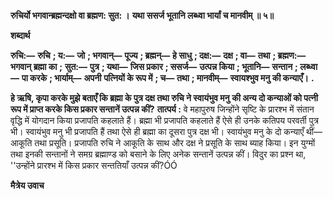 **रुचिर्यो भगवान्ब्रह्मन्दक्षो वा ब्रह्मण: सुत: ।** **यथा ससर्ज भूतानि लब्ध्वा भार्यां च मानवीम् ॥ ५॥** 

**शब्दार्थ** 

**रुचि:—** **रुचि** **; य:—** **जो** **; भगवान्—** **पूज्य** **; ब्रह्मन्—** **हे साधु** **; दक्ष:—** **दक्ष** **; वा—** **तथा** **; ब्रह्मण:—** **भगवान् ब्रह्मा का** **;** **सुत:—** **पुत्र** **; यथा—** **जिस प्रकार** **; ससर्ज—** **उत्पन्न किया** **; भूतानि—** **सन्तान** **; लब्ध्वा—** **पा करके** **; भार्याम्—** **अपनी** **पत्नियों के रूप में** **; च—** **तथा** **; मानवीम्—** **स्वायश्भुव मनु की कन्याएँ।** **.** 

**हे ऋषि, कृपा करके मुझे बताएँ कि ब्रह्मा के पुत्र दक्ष तथा रुचि ने स्वायंभुव मनु** **की अन्य दो कन्याओं को पत्नी रूप में प्राप्त करके किस प्रकार सन्तानें उत्पन्न कीं?** **तात्पर्य :** वे महापुरुष जिन्होंने सृष्टि के प्रारश्भ में संतान वृद्धि में योगदान किया प्रजापति कहलाते हैं। ब्रह्मा भी प्रजापति कहलाते हैं ऐसे ही उनके कतिपय परवर्ती पुत्र भी। स्वायंभुव मनु भी प्रजापति हैं तथा ऐसे ही ब्रह्मा का दूसरा पुत्र दक्ष भी। स्वायंभुव मनु के दो कन्याएँ थीं—आकूति तथा प्रसूति। प्रजापति रुचि ने आकूति के साथ और दक्ष ने प्रसूति के साथ ब्याह किया। इन युग्मों तथा इनकी सन्तानों ने समग्र ब्रह्माण्ड को बसाने के लिए अनेक सन्तानें उत्पन्न कीं। विदुर का प्रश्न था, ''उन्होंने प्रारश्भ में किस प्रकार सन्ततियाँ उत्पन्न कीं?ÓÓ  

**मैत्रेय उवाच** 